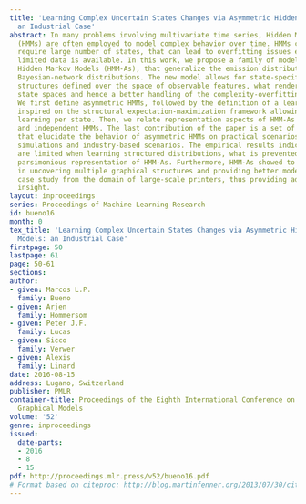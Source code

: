 ```yaml
---
title: 'Learning Complex Uncertain States Changes via Asymmetric Hidden Markov Models:
  an Industrial Case'
abstract: In many problems involving multivariate time series, Hidden Markov Models
  (HMMs) are often employed to model complex behavior over time. HMMs can, however,
  require large number of states, that can lead to overfitting issues especially when
  limited data is available. In this work, we propose a family of models called Asymmetric
  Hidden Markov Models (HMM-As), that generalize the emission distributions to arbitrary
  Bayesian-network distributions. The new model allows for state-specific graphical
  structures defined over the space of observable features, what renders more compact
  state spaces and hence a better handling of the complexity-overfitting trade-off.
  We first define asymmetric HMMs, followed by the definition of a learning procedure
  inspired on the structural expectation-maximization framework allowing for decomposing
  learning per state. Then, we relate representation aspects of HMM-As to standard
  and independent HMMs. The last contribution of the paper is a set of experiments
  that elucidate the behavior of asymmetric HMMs on practical scenarios, including
  simulations and industry-based scenarios. The empirical results indicate that HMMs
  are limited when learning structured distributions, what is prevented by the more
  parsimonious representation of HMM-As. Furthermore, HMM-As showed to be promising
  in uncovering multiple graphical structures and providing better model fit in a
  case study from the domain of large-scale printers, thus providing additional problem
  insight.
layout: inproceedings
series: Proceedings of Machine Learning Research
id: bueno16
month: 0
tex_title: 'Learning Complex Uncertain States Changes via Asymmetric Hidden {M}arkov
  Models: an Industrial Case'
firstpage: 50
lastpage: 61
page: 50-61
sections: 
author:
- given: Marcos L.P.
  family: Bueno
- given: Arjen
  family: Hommersom
- given: Peter J.F.
  family: Lucas
- given: Sicco
  family: Verwer
- given: Alexis
  family: Linard
date: 2016-08-15
address: Lugano, Switzerland
publisher: PMLR
container-title: Proceedings of the Eighth International Conference on Probabilistic
  Graphical Models
volume: '52'
genre: inproceedings
issued:
  date-parts:
  - 2016
  - 8
  - 15
pdf: http://proceedings.mlr.press/v52/bueno16.pdf
# Format based on citeproc: http://blog.martinfenner.org/2013/07/30/citeproc-yaml-for-bibliographies/
---
```

